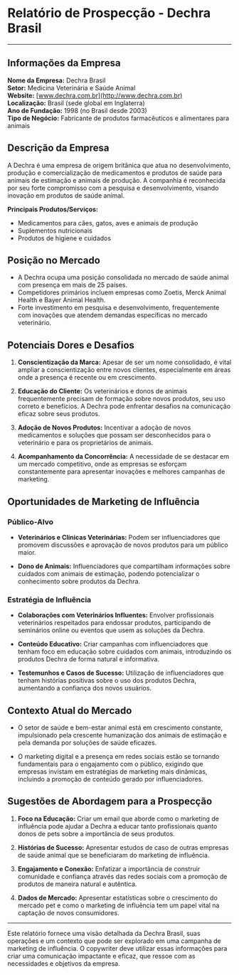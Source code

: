 # Relatório de Prospecção - Dechra Brasil

---

## Informações da Empresa

**Nome da Empresa:** Dechra Brasil  
**Setor:** Medicina Veterinária e Saúde Animal  
**Website:** [www.dechra.com.br](http://www.dechra.com.br)  
**Localização:** Brasil (sede global em Inglaterra)  
**Ano de Fundação:** 1998 (no Brasil desde 2003)  
**Tipo de Negócio:** Fabricante de produtos farmacêuticos e alimentares para animais

## Descrição da Empresa

A Dechra é uma empresa de origem britânica que atua no desenvolvimento, produção e comercialização de medicamentos e produtos de saúde para animais de estimação e animais de produção. A companhia é reconhecida por seu forte compromisso com a pesquisa e desenvolvimento, visando inovação em produtos de saúde animal.

**Principais Produtos/Serviços:**
- Medicamentos para cães, gatos, aves e animais de produção
- Suplementos nutricionais
- Produtos de higiene e cuidados

## Posição no Mercado

- A Dechra ocupa uma posição consolidada no mercado de saúde animal com presença em mais de 25 países.
- Competidores primários incluem empresas como Zoetis, Merck Animal Health e Bayer Animal Health.
- Forte investimento em pesquisa e desenvolvimento, frequentemente com inovações que atendem demandas específicas no mercado veterinário.

## Potenciais Dores e Desafios

1. **Conscientização da Marca:** Apesar de ser um nome consolidado, é vital ampliar a conscientização entre novos clientes, especialmente em áreas onde a presença é recente ou em crescimento.
  
2. **Educação do Cliente:** Os veterinários e donos de animais frequentemente precisam de formação sobre novos produtos, seu uso correto e benefícios. A Dechra pode enfrentar desafios na comunicação eficaz sobre seus produtos.

3. **Adoção de Novos Produtos:** Incentivar a adoção de novos medicamentos e soluções que possam ser desconhecidos para o veterinário e para os proprietários de animais.

4. **Acompanhamento da Concorrência:** A necessidade de se destacar em um mercado competitivo, onde as empresas se esforçam constantemente para apresentar inovações e melhores campanhas de marketing.

## Oportunidades de Marketing de Influência

### Público-Alvo

- **Veterinários e Clínicas Veterinárias:** Podem ser influenciadores que promovem discussões e aprovação de novos produtos para um público maior.
  
- **Dono de Animais:** Influenciadores que compartilham informações sobre cuidados com animais de estimação, podendo potencializar o conhecimento sobre produtos da Dechra.

### Estratégia de Influência

- **Colaborações com Veterinários Influentes:** Envolver profissionais veterinários respeitados para endossar produtos, participando de seminários online ou eventos que usem as soluções da Dechra.

- **Conteúdo Educativo:** Criar campanhas com influenciadores que tenham foco em educação sobre cuidados com animais, introduzindo os produtos Dechra de forma natural e informativa.

- **Testemunhos e Casos de Sucesso:** Utilização de influenciadores que tenham histórias positivas sobre o uso dos produtos Dechra, aumentando a confiança dos novos usuários.

## Contexto Atual do Mercado

- O setor de saúde e bem-estar animal está em crescimento constante, impulsionado pela crescente humanização dos animais de estimação e pela demanda por soluções de saúde eficazes.
  
- O marketing digital e a presença em redes sociais estão se tornando fundamentais para o engajamento com o público, exigindo que empresas invistam em estratégias de marketing mais dinâmicas, incluindo a promoção de conteúdo gerado por influenciadores.

## Sugestões de Abordagem para a Prospecção

1. **Foco na Educação:** Criar um email que aborde como o marketing de influência pode ajudar a Dechra a educar tanto profissionais quanto donos de pets sobre a importância de seus produtos.

2. **Histórias de Sucesso:** Apresentar estudos de caso de outras empresas de saúde animal que se beneficiaram do marketing de influência.

3. **Engajamento e Conexão:** Enfatizar a importância de construir comunidade e confiança através das redes sociais com a promoção de produtos de maneira natural e autêntica.

4. **Dados de Mercado:** Apresentar estatísticas sobre o crescimento do mercado pet e como o marketing de influência tem um papel vital na captação de novos consumidores.

---

Este relatório fornece uma visão detalhada da Dechra Brasil, suas operações e um contexto que pode ser explorado em uma campanha de marketing de influência. O copywriter deve utilizar essas informações para criar uma comunicação impactante e eficaz, que ressoe com as necessidades e objetivos da empresa.